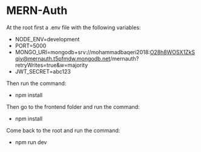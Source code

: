 # MERN-Auth

At the root first a .env file with the following variables:
  - NODE_ENV=development
  - PORT=5000
  - MONGO_URI=mongodb+srv://mohammadbaqeri2018:O28h8WOSX1ZkSqiv@mernauth.t5pfmdw.mongodb.net/mernauth?retryWrites=true&w=majority
  - JWT_SECRET=abc123

Then run the command:
  - npm install

Then go to the frontend folder and run the command:
  - npm install

Come back to the root and run the command:
  - npm run dev

